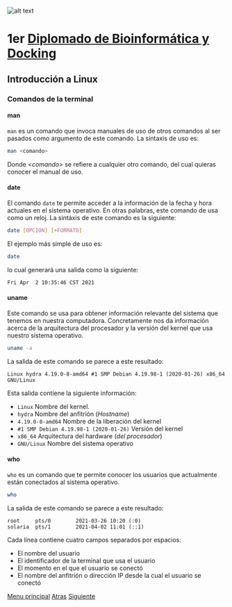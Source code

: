 ![alt text](https://solariabiodata.com.mx/images/solaria_banner.png "Soluciones de Siguiente Generación")
# 1er [Diplomado de Bioinformática y Docking](../)

## Introducción a Linux

### Comandos de la terminal

#### man

`man` es un comando que invoca manuales de uso de otros comandos al ser pasados como argumento de este comando. La sintaxis de uso es:

```bash
man <comando>
```

Donde _\<comando\>_ se refiere a cualquier otro comando, del cual quieras conocer el manual de uso.

#### date

El comando `date` te permite acceder a la información de la fecha y hora actuales en el sistema operativo. En otras palabras, este comando de usa como un reloj. La sintáxis de este comando es la siguiente:

```bash
date [OPCION] [+FORMATO]
```
 
 El ejemplo más simple de uso es:
 
 ```bash
date
```

lo cual generará una salida como la siguiente:

```output
Fri Apr  2 10:35:46 CST 2021
```


#### uname

Este comando se usa para obtener información relevante del sistema que tenemos en nuestra computadora. Concretamente nos da información acerca de la arquitectura del procesador y la versión del kernel que usa nuestro sistema operativo. 

```bash
uname -a
```

La salida de este comando se parece a este resultado:

```output
Linux hydra 4.19.0-8-amd64 #1 SMP Debian 4.19.98-1 (2020-01-26) x86_64 GNU/Linux
```

Esta salida contiene la siguiente información:

 - `Linux` Nombre del kernel.
 - `hydra` Nombre del anfitrión (_Hostname_)
 - `4.19.0-8-amd64` Nombre de la liberación del kernel
 - `#1 SMP Debian 4.19.98-1 (2020-01-26)` Versión del kernel
 - `x86_64` Arquitectura del hardware (_del procesador_)
 -  `GNU/Linux` Nombre del sistema operativo


#### who

`who` es un comando que te permite conocer los usuarios que actualmente están conectados al sistema operativo.

```bash
who
```

La salida de este comando se parece a este resultado:

```output
root     pts/0        2021-03-26 10:20 (:0)
solaria  pts/1        2021-04-02 11:01 (::1)
```

Cada línea contiene cuatro campos separados por espacios:
 
 - El nombre del usuario
 - El identificador de la terminal que usa el usuario
 - El momento en el que el usuario se conectó
 - El nombre del anfitrión o dirección IP desde la cual el usuario se conectó



[Menu principal](../) 
[Atras](./comandosNavegacion)
[Siguiente](#)
